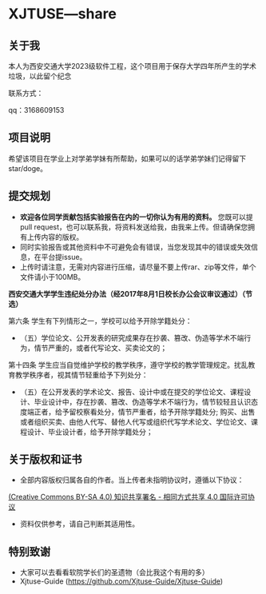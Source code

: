 # XJTUSE—share
## 关于我
本人为西安交通大学2023级软件工程，这个项目用于保存大学四年所产生的学术垃圾，以此留个纪念

联系方式：

qq：3168609153

## 项目说明

希望该项目在学业上对学弟学妹有所帮助，如果可以的话学弟学妹们记得留下star/doge。

## 提交规划

- **欢迎各位同学贡献包括实验报告在内的一切你认为有用的资料。** 您既可以提pull request，也可以联系我，将资料发送给我，由我来上传。但请确保您拥有上传内容的版权。
- 同时实验报告或其他资料中不可避免会有错误，当您发现其中的错误或失效信息，在平台提issue。
- 上传时请注意，无需对内容进行压缩，请尽量不要上传rar、zip等文件，单个文件请小于100MB。

**西安交通大学学生违纪处分办法（经2017年8月1日校长办公会议审议通过）（节选）**

第六条 学生有下列情形之一，学校可以给予开除学籍处分：

- （五）学位论文、公开发表的研究成果存在抄袭、篡改、伪造等学术不端行为，情节严重的，或者代写论文、买卖论文的；

第十四条 学生应当自觉维护学校的教学秩序，遵守学校的教学管理规定。扰乱教育教学秩序者，视其情节轻重给予下列处分：

- （五）在公开发表的学术论文、报告、设计中或在提交的学位论文、课程设计、毕业设计中，存在抄袭、篡改、伪造等学术不端行为，情节较轻且认识态度端正者，给予留校察看处分，情节严重者，给予开除学籍处分; 购买、出售或者组织买卖、由他人代写、替他人代写或组织代写学术论文、学位论文、课程设计、毕业设计者，给予开除学籍处分；

## 关于版权和证书

- 全部内容版权归属各自的作者。当上传者未指明协议时，遵循以下协议：

[(Creative Commons BY-SA 4.0) 知识共享署名 - 相同方式共享 4.0 国际许可协议](https://creativecommons.org/licenses/by-nc-sa/4.0/deed.zh)

- 资料仅供参考，请自己判断其适用性。

## 特别致谢
  
- 大家可以去看看软院学长们的圣遗物（会比我这个有用的多）
- Xjtuse-Guide (https://github.com/Xjtuse-Guide/Xjtuse-Guide)
